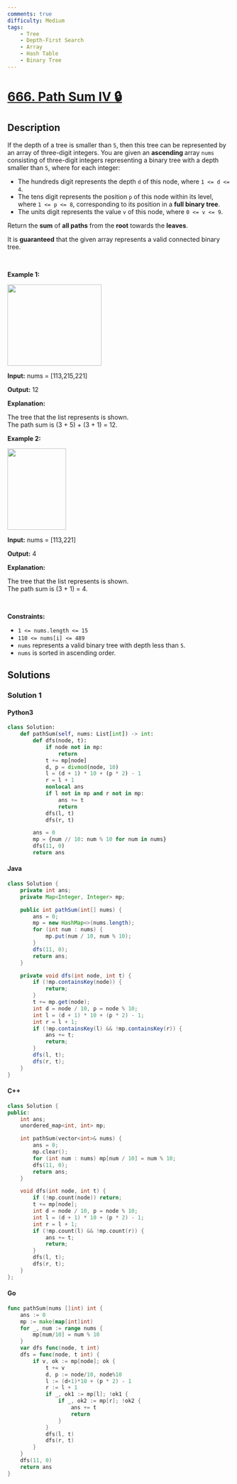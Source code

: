 ```yaml
---
comments: true
difficulty: Medium
tags:
    - Tree
    - Depth-First Search
    - Array
    - Hash Table
    - Binary Tree
---
```


<!-- problem:start -->

# [666. Path Sum IV 🔒](https://leetcode.com/problems/path-sum-iv)

## Description

<!-- description:start -->

<p>If the depth of a tree is smaller than <code>5</code>, then this tree can be represented by an array of three-digit integers. You are given an <strong>ascending </strong>array <code>nums</code> consisting of three-digit integers representing a binary tree with a depth smaller than <code>5</code>, where for each integer:</p>

<ul>
	<li>The hundreds digit represents the depth <code>d</code> of this node, where <code>1 &lt;= d &lt;= 4</code>.</li>
	<li>The tens digit represents the position <code>p</code> of this node within its level, where <code>1 &lt;= p &lt;= 8</code>, corresponding to its position in a <strong>full binary tree</strong>.</li>
	<li>The units digit represents the value <code>v</code> of this node, where <code>0 &lt;= v &lt;= 9</code>.</li>
</ul>

<p>Return the <strong>sum</strong> of <strong>all paths</strong> from the <strong>root</strong> towards the <strong>leaves</strong>.</p>

<p>It is <strong>guaranteed</strong> that the given array represents a valid connected binary tree.</p>

<p>&nbsp;</p>
<p><strong class="example">Example 1:</strong></p>

<p><img alt="" src="https://fastly.jsdelivr.net/gh/doocs/leetcode@main/solution/0600-0699/0666.Path%20Sum%20IV/images/pathsum4-1-tree.jpg" style="width: 212px; height: 183px;" /></p>

<div class="example-block">
<p><strong>Input:</strong> <span class="example-io">nums = [113,215,221]</span></p>

<p><strong>Output:</strong> <span class="example-io">12</span></p>

<p><strong>Explanation:</strong></p>

<p>The tree that the list represents is shown.<br />
The path sum is (3 + 5) + (3 + 1) = 12.</p>
</div>

<p><strong class="example">Example 2:</strong></p>

<p><img alt="" src="https://fastly.jsdelivr.net/gh/doocs/leetcode@main/solution/0600-0699/0666.Path%20Sum%20IV/images/pathsum4-2-tree.jpg" style="width: 132px; height: 183px;" /></p>

<div class="example-block">
<p><strong>Input:</strong> <span class="example-io">nums = [113,221]</span></p>

<p><strong>Output:</strong> <span class="example-io">4</span></p>

<p><strong>Explanation:</strong></p>

<p>The tree that the list represents is shown.&nbsp;<br />
The path sum is (3 + 1) = 4.</p>
</div>

<p>&nbsp;</p>
<p><strong>Constraints:</strong></p>

<ul>
	<li><code>1 &lt;= nums.length &lt;= 15</code></li>
	<li><code>110 &lt;= nums[i] &lt;= 489</code></li>
	<li><code>nums</code> represents a valid binary tree with depth less than <code>5</code>.</li>
	<li><code>nums</code> is sorted in ascending order.</li>
</ul>

<!-- description:end -->

## Solutions

<!-- solution:start -->

### Solution 1

<!-- tabs:start -->

#### Python3

```python
class Solution:
    def pathSum(self, nums: List[int]) -> int:
        def dfs(node, t):
            if node not in mp:
                return
            t += mp[node]
            d, p = divmod(node, 10)
            l = (d + 1) * 10 + (p * 2) - 1
            r = l + 1
            nonlocal ans
            if l not in mp and r not in mp:
                ans += t
                return
            dfs(l, t)
            dfs(r, t)

        ans = 0
        mp = {num // 10: num % 10 for num in nums}
        dfs(11, 0)
        return ans
```

#### Java

```java
class Solution {
    private int ans;
    private Map<Integer, Integer> mp;

    public int pathSum(int[] nums) {
        ans = 0;
        mp = new HashMap<>(nums.length);
        for (int num : nums) {
            mp.put(num / 10, num % 10);
        }
        dfs(11, 0);
        return ans;
    }

    private void dfs(int node, int t) {
        if (!mp.containsKey(node)) {
            return;
        }
        t += mp.get(node);
        int d = node / 10, p = node % 10;
        int l = (d + 1) * 10 + (p * 2) - 1;
        int r = l + 1;
        if (!mp.containsKey(l) && !mp.containsKey(r)) {
            ans += t;
            return;
        }
        dfs(l, t);
        dfs(r, t);
    }
}
```

#### C++

```cpp
class Solution {
public:
    int ans;
    unordered_map<int, int> mp;

    int pathSum(vector<int>& nums) {
        ans = 0;
        mp.clear();
        for (int num : nums) mp[num / 10] = num % 10;
        dfs(11, 0);
        return ans;
    }

    void dfs(int node, int t) {
        if (!mp.count(node)) return;
        t += mp[node];
        int d = node / 10, p = node % 10;
        int l = (d + 1) * 10 + (p * 2) - 1;
        int r = l + 1;
        if (!mp.count(l) && !mp.count(r)) {
            ans += t;
            return;
        }
        dfs(l, t);
        dfs(r, t);
    }
};
```

#### Go

```go
func pathSum(nums []int) int {
	ans := 0
	mp := make(map[int]int)
	for _, num := range nums {
		mp[num/10] = num % 10
	}
	var dfs func(node, t int)
	dfs = func(node, t int) {
		if v, ok := mp[node]; ok {
			t += v
			d, p := node/10, node%10
			l := (d+1)*10 + (p * 2) - 1
			r := l + 1
			if _, ok1 := mp[l]; !ok1 {
				if _, ok2 := mp[r]; !ok2 {
					ans += t
					return
				}
			}
			dfs(l, t)
			dfs(r, t)
		}
	}
	dfs(11, 0)
	return ans
}
```

<!-- tabs:end -->

<!-- solution:end -->

<!-- problem:end -->
